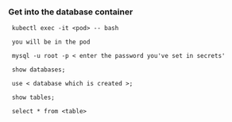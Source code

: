 ### Get into the database container

``` 
 kubectl exec -it <pod> -- bash
 
 you will be in the pod
 
 mysql -u root -p < enter the password you've set in secrets'
 
 show databases;
 
 use < database which is created >;
 
 show tables;
 
 select * from <table>
 
 ```
